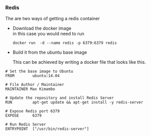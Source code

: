 ### Redis   

The are two ways of getting a redis container 

- Download the docker image   
	in this case you would need to run 
	``` 
	docker run  -d --name redis -p 6379:6379 redis 
	``` 
	
- Build it from the ubuntu base image 

	This can be achieved by writing a docker file that looks like this. 
	
	
```
# Set the base image to Ubuntu
FROM        ubuntu:14.04

# File Author / Maintainer
MAINTAINER Max Kimambo

# Update the repository and install Redis Server
RUN         apt-get update && apt-get install -y redis-server

# Expose Redis port 6379
EXPOSE      6379

# Run Redis Server
ENTRYPOINT  ["/usr/bin/redis-server"]

``` 

